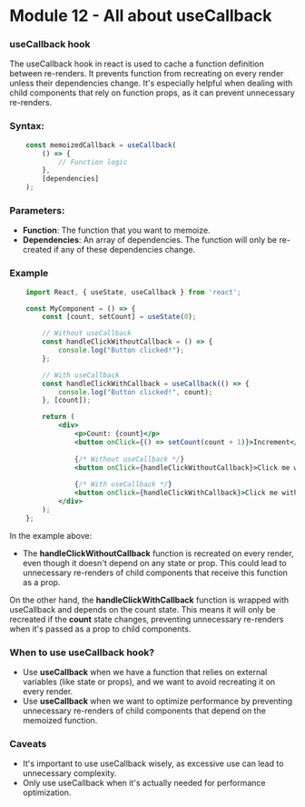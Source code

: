 # Module 12 - All about useCallback

### useCallback hook
The useCallback hook in react is used to cache a function definition between re-renders. It prevents function from recreating on every render unless their dependencies change. It's especially helpful when dealing with child components that rely on function props, as it can prevent unnecessary re-renders.

### Syntax:
```jsx
    const memoizedCallback = useCallback(
        () => {
            // Function logic
        },
        [dependencies]
    );
```

### Parameters:
- **Function**: The function that you want to memoize.
- **Dependencies**: An array of dependencies. The function will only be re-created if any of these dependencies change.

### Example
```jsx
    import React, { useState, useCallback } from 'react';

    const MyComponent = () => {
        const [count, setCount] = useState(0);

        // Without useCallback
        const handleClickWithoutCallback = () => {
            console.log("Button clicked!");
        };

        // With useCallback
        const handleClickWithCallback = useCallback(() => {
            console.log("Button clicked!", count);
        }, [count]);

        return (
            <div>
                <p>Count: {count}</p>
                <button onClick={() => setCount(count + 1)}>Increment</button>
                
                {/* Without useCallback */}
                <button onClick={handleClickWithoutCallback}>Click me without useCallback</button>
                
                {/* With useCallback */}
                <button onClick={handleClickWithCallback}>Click me with useCallback</button>
            </div>
        );
    };
```
In the example above:
- The **handleClickWithoutCallback** function is recreated on every render, even though it doesn't depend on any state or prop. This could lead to unnecessary re-renders of child components that receive this function as a prop.

On the other hand, the **handleClickWithCallback** function is wrapped with useCallback and depends on the count state. This means it will only be recreated if the **count** state changes, preventing unnecessary re-renders when it's passed as a prop to child components.

### When to use useCallback hook?
- Use **useCallback** when we have a function that relies on external variables (like state or props), and we want to avoid recreating it on every render.
- Use **useCallback** when we want to optimize performance by preventing unnecessary re-renders of child components that depend on the memoized function.

### Caveats
- It's important to use useCallback wisely, as excessive use can lead to unnecessary complexity.
- Only use useCallback when it's actually needed for performance optimization.